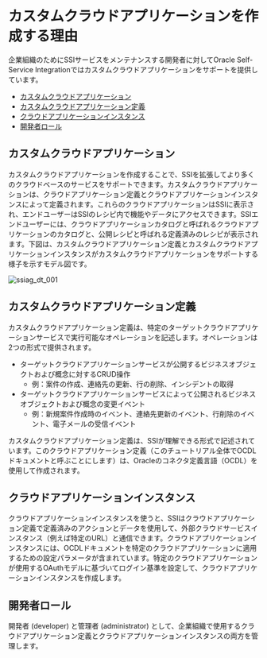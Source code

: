 # カスタムクラウドアプリケーションを作成する理由

企業組織のためにSSIサービスをメンテナンスする開発者に対してOracle Self-Service Integrationではカスタムクラウドアプリケーションをサポートを提供しています。

- [カスタムクラウドアプリケーション](#カスタムクラウドアプリケーション)
- [カスタムクラウドアプリケーション定義](#カスタムクラウドアプリケーション定義)
- [クラウドアプリケーションインスタンス](#クラウドアプリケーションインスタンス)
- [開発者ロール](#開発者ロール)

## カスタムクラウドアプリケーション

カスタムクラウドアプリケーションを作成することで、SSIを拡張してより多くのクラウドベースのサービスをサポートできます。カスタムクラウドアプリケーションは、クラウドアプリケーション定義とクラウドアプリケーションインスタンスによって定義されます。これらのクラウドアプリケーションはSSIに表示され、エンドユーザーはSSIのレシピ内で機能やデータにアクセスできます。SSIエンドユーザーには、クラウドアプリケーションカタログと呼ばれるクラウドアプリケーションのカタログと、公開レシピと呼ばれる定義済みのレシピが表示されます。下図は、カスタムクラウドアプリケーション定義とカスタムクラウドアプリケーションインスタンスがカスタムクラウドアプリケーションをサポートする様子を示すモデル図です。

![ssiag_dt_001](https://docs.oracle.com/en/cloud/paas/self-service-integration-cloud/ssiag/img/ssiag_dt_001.png)

## カスタムクラウドアプリケーション定義

カスタムクラウドアプリケーション定義は、特定のターゲットクラウドアプリケーションサービスで実行可能なオペレーションを記述します。オペレーションは2つの形式で提供されます。

- ターゲットクラウドアプリケーションサービスが公開するビジネスオブジェクトおよび概念に対するCRUD操作
  - 例：案件の作成、連絡先の更新、行の削除、インシデントの取得
- ターゲットクラウドアプリケーションサービスによって公開されるビジネスオブジェクトおよび概念の変更イベント
  - 例：新規案件作成時のイベント、連絡先更新のイベント、行削除のイベント、電子メールの受信イベント

カスタムクラウドアプリケーション定義は、SSIが理解できる形式で記述されています。このクラウドアプリケーション定義（このチュートリアル全体でOCDLドキュメントと呼ぶことにします）は、Oracleのコネクタ定義言語（OCDL）を使用して作成されます。

## クラウドアプリケーションインスタンス

クラウドアプリケーションインスタンスを使うと、SSIはクラウドアプリケーション定義で定義済みのアクションとデータを使用して、外部クラウドサービスインスタンス（例えば特定のURL）と通信できます。クラウドアプリケーションインスタンスには、OCDLドキュメントを特定のクラウドアプリケーションに適用するための設定パラメータが含まれています。特定のクラウドアプリケーションが使用するOAuthモデルに基づいてログイン基準を設定して、クラウドアプリケーションインスタンスを作成します。

## 開発者ロール

開発者 (developer) と管理者 (administrator) として、企業組織で使用するクラウドアプリケーション定義とクラウドアプリケーションインスタンスの両方を管理します。